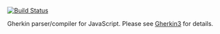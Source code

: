 [![Build Status](https://secure.travis-ci.org/cucumber/gherkin-javascript.svg)](http://travis-ci.org/cucumber/gherkin-javascript)

Gherkin parser/compiler for JavaScript. Please see [Gherkin3](https://github.com/cucumber/gherkin3) for details.
